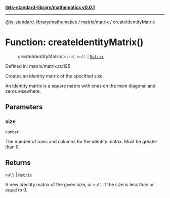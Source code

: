 [**@ts-standard-library/mathematics v0.0.1**](../../../README.md)

***

[@ts-standard-library/mathematics](../../../README.md) / [matrix/matrix](../README.md) / createIdentityMatrix

# Function: createIdentityMatrix()

> **createIdentityMatrix**(`size`): `null` \| [`Matrix`](../type-aliases/Matrix.md)

Defined in: matrix/matrix.ts:195

Creates an identity matrix of the specified size.

An identity matrix is a square matrix with ones on the main diagonal and zeros elsewhere.

## Parameters

### size

`number`

The number of rows and columns for the identity matrix. Must be greater than 0.

## Returns

`null` \| [`Matrix`](../type-aliases/Matrix.md)

A new identity matrix of the given size, or `null` if the size is less than or equal to 0.
